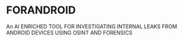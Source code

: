 # FORANDROID
An AI ENRICHED TOOL FOR INVESTIGATING INTERNAL LEAKS FROM ANDROID DEVICES USING OSINT AND FORENSICS
